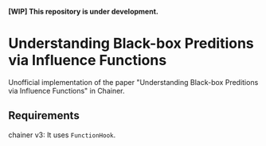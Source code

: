__[WIP] This repository is under development.__

# Understanding Black-box Preditions via Influence Functions

Unofficial implementation of the paper
"Understanding Black-box Preditions via Influence Functions" in Chainer.

## Requirements

chainer v3: It uses `FunctionHook`.
